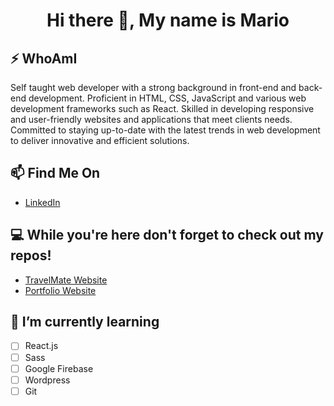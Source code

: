 <h1 align = "center"> Hi there 👋, My name is Mario </h1>                             

## ⚡ WhoAmI
Self taught web developer with a strong background in front-end and back-end development. Proficient in HTML, CSS, JavaScript and various web development frameworks such as React. Skilled in developing responsive and user-friendly websites and applications that meet clients needs. Committed to staying up-to-date with the latest trends in web development to deliver innovative and efficient solutions.


## 📫 Find Me On
- [LinkedIn](https://www.linkedin.com/in/mario-nassar-b0065a20b/)

## 💻 While you're here don't forget to check out my repos!
- [TravelMate Website](https://github.com/MarioGoDevLike/TravelMate/tree/main/travelmate)
- [Portfolio Website](https://github.com/MarioGoDevLike/portfolio)

## 🌱 I’m currently learning
- [ ] React.js
- [ ] Sass
- [ ] Google Firebase
- [ ] Wordpress
- [ ] Git
